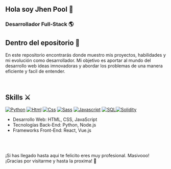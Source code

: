 ## Hola soy Jhen Pool 👋
### Desarrollador Full-Stack 🌎


## Dentro del epositorio 📁

En este repositorio encontrarás donde muestro mis proyectos, habilidades y mi evolución como desarrollador. Mi objetivo es aportar al mundo del desarrollo web ideas imnovadoras y abordar los problemas de una manera eficiente y facil de entender.

<br>

## Skills ⚔️

[![Python](https://img.shields.io/badge/Python-yellow?style=for-the-badge&logo=python&logoColor=white&labelColor=101010)]() [![Html](https://img.shields.io/badge/HTML-white?style=for-the-badge&logo=html5&logoColor=white&labelColor=black&color=%23E34F26)]() [![Css](https://img.shields.io/badge/css-white?style=for-the-badge&logo=css3&logoColor=white&labelColor=black&color=blue)]() [![Sass](https://img.shields.io/badge/SASS-black?style=for-the-badge&logo=Sass&logoColor=white&labelColor=black&color=%23CC6699)]() [![Javascript](https://img.shields.io/badge/javascript-white?style=for-the-badge&logo=javascript&logoColor=white&labelColor=black&color=%23F7DF1E)]() [![SQL](https://img.shields.io/badge/my%20sql-white?style=for-the-badge&logo=mysql&logoColor=white&labelColor=black&color=%234479A1)]()[![Solidity](https://img.shields.io/badge/Solidity-white?style=for-the-badge&logo=solidity&logoColor=white&labelColor=black&color=%23363636)]()
- Desarrollo Web: HTML, CSS, JavaScript
- Tecnologías Back-End: Python, Node.js
- Frameworks Front-End: React, Vue.js

<br>


<br>

¡Si has llegado hasta aqui te felicito eres  muy profesional. Masivooo! ¡Gracias por visitarme y hasta la proxima! 👋
<!--
**jhenpool/jhenpool** is a ✨ _special_ ✨ repository because its `README.md` (this file) appears on your GitHub profile.

Here are some ideas to get you started:

- 🔭 I’m currently working on ...
- 🌱 I’m currently learning ...
- 👯 I’m looking to collaborate on ...
- 🤔 I’m looking for help with ...
- 💬 Ask me about ...
- 📫 How to reach me: ...
- 😄 Pronouns: ...
- ⚡ Fun fact: ...
-->
